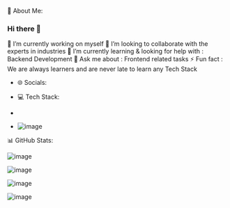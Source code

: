 💫 About Me:
### Hi there 👋
🔭 I’m currently working on myself
👯 I’m looking to collaborate with the experts in industries
🌱 I’m currently learning & looking for help with : Backend Development
💬 Ask me about : Frontend related tasks
⚡ Fun fact : We are always learners and are never late to learn any Tech Stack

- 🌐 Socials:


- 💻 Tech Stack:
- 
- ![image](https://github.com/Margijoshi19/Margijoshi19/assets/160334958/2707b598-4fde-43fa-9829-0e36e47fe88c)

📊 GitHub Stats:


![image](https://github.com/Margijoshi19/Margijoshi19/assets/160334958/ac8dac66-3a88-41f3-8d94-5875705aecf4)

![image](https://github.com/Margijoshi19/Margijoshi19/assets/160334958/b90bf2de-f0e9-4599-8937-99d941e24a76)

![image](https://github.com/Margijoshi19/Margijoshi19/assets/160334958/8687e0cd-eb47-4a10-97cc-f4aca6314c45)

![image](https://github.com/Margijoshi19/Margijoshi19/assets/160334958/12ebb3e0-e2d1-45ef-b1aa-787566721086)

	

